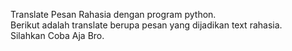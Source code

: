 Translate Pesan Rahasia dengan program python.
<br>
Berikut adalah translate berupa pesan yang dijadikan text rahasia. <br>
Silahkan Coba Aja Bro.
